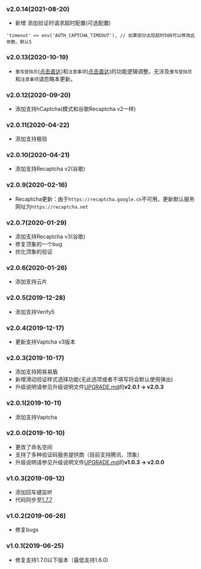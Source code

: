 ### v2.0.14(2021-08-20)

- 新增 添加验证时请求超时配置(可选配置)

```
'timeout' => env('AUTH_CAPTCHA_TIMEOUT'), // 如果部分出现超时500可以修改此参数，默认5
```

### v2.0.13(2020-10-19)

- `重写登陆页`([点击直达](README.md#重写登陆页))和`注意事项`([点击直达](README.md#注意事项))的功能逻辑调整。无涉及`重写登陆页`和`注意事项`请忽略本更新。

### v2.0.12(2020-09-20)

- 添加支持hCaptcha(模式和谷歌Recaptcha v2一样)

### v2.0.11(2020-04-22)

- 添加支持极验

### v2.0.10(2020-04-21)

- 添加支持Recaptcha v2(谷歌)

### v2.0.9(2020-02-16)

- Recaptcha更新：由于`https://recaptcha.google.cn`不可用，更新默认服务网址为`https://recaptcha.net`

### v2.0.7(2020-01-29)

- 添加支持Recaptcha v3(谷歌)
- 修复顶象的一个bug
- 优化顶象的验证

### v2.0.6(2020-01-26)

- 添加支持云片

### v2.0.5(2019-12-28)

- 添加支持Verify5

### v2.0.4(2019-12-17)

- 更新支持Vaptcha v3版本

### v2.0.3(2019-10-17)

- 添加支持网易易盾
- 新增滑动验证样式选择功能(无此选项或者不填写将会默认使用弹出)
- 升级说明请参见升级说明文件[UPGRADE.md](UPGRADE.md)的**v2.0.1 -> v2.0.3**

### v2.0.1(2019-10-11)

- 添加支持Vaptcha

### v2.0.0(2019-10-10)

- 更改了命名空间
- 支持了多种验证码服务提供商（目前支持腾讯、顶象）
- 升级说明请参见升级说明文件[UPGRADE.md](UPGRADE.md)的**v1.0.3 -> v2.0.0**

### v1.0.3(2019-09-12)

- 添加回车键监听
- 代码同步至[1.7.7](https://github.com/z-song/laravel-admin/tree/v1.7.7)

### v1.0.2(2019-06-26)

- 修复bugs

### v1.0.1(2019-06-25)

- 修复支持1.7.0以下版本（最低支持1.6.0)